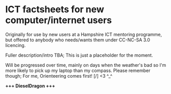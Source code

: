 # ICT factsheets for new computer/internet users
Originally for use by new users at a Hampshire ICT mentoring programme, but offered to anybody who needs/wants them under CC-NC-SA 3.0 licencing.

Fuller description/intro TBA; This is just a placeholder for the moment.

Will be progressed over time, mainly on days when the weather's bad so I'm more likely to pick up my laptop than my compass. Please remember though; For me, Orienteering comes first! [/] <3 ^_^

**+++ DieselDragon +++**
